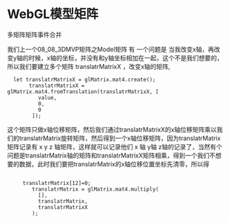 # WebGL模型矩阵

  多矩阵矩阵事件合并

我们上一个08_08_3DMVP矩阵之Model矩阵 有 一个问题是 当我改变x轴，再改变y轴的时候，x轴的坐标，并没有和y轴坐标相加在一起，这个不是我们想要的，所以我们要建立多个矩阵 translatrMatrixX ，改变x轴的矩阵,

```
  let translatrMatrixX = glMatrix.mat4.create();
       translatrMatrixX = glMatrix.mat4.fromTranslation(translatrMatrixX, [
          value,
          0,
          0
        ]);
```

这个矩阵只做x轴位移矩阵，然后我们通过translatrMatrixX的x轴位移矩阵乘以我们的translatrMatrix旋转矩阵，然后得到一个x轴位移矩阵，因为translatrMatrix矩阵记录有 x y z 轴矩阵，这样就可以记录他们 x 轴 y轴 z轴的记录了，当然有个问题是translatrMatrix轴的矩阵和translatrMatrixX矩阵相乘，得到一个我们不想要的数据，此时我们要把translatrMatrix的x轴位移位置坐标先清零，所以得

```

     translatrMatrix[12]=0;
        translatrMatrix = glMatrix.mat4.multiply(
          [],
          translatrMatrix,
          translatrMatrixX
        );

```
